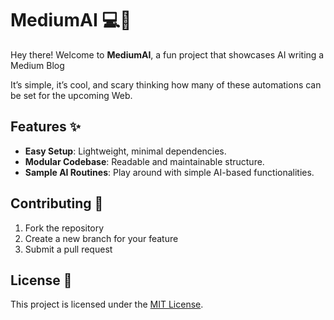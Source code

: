 # MediumAI 💻🤖

Hey there! Welcome to **MediumAI**, a fun project that showcases AI writing a Medium Blog

It’s simple, it’s cool, and scary thinking how many of these automations can be set for the upcoming Web.

## Features ✨
- **Easy Setup**: Lightweight, minimal dependencies.
- **Modular Codebase**: Readable and maintainable structure.
- **Sample AI Routines**: Play around with simple AI-based functionalities.

## Contributing 🤝
1. Fork the repository
2. Create a new branch for your feature
3. Submit a pull request

## License 📄
This project is licensed under the [MIT License](LICENSE).
